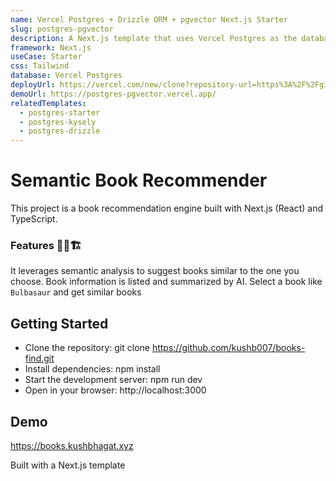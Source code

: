 ```yaml
---
name: Vercel Postgres + Drizzle ORM + pgvector Next.js Starter
slug: postgres-pgvector
description: A Next.js template that uses Vercel Postgres as the database, Drizzle ORM as the ORM with pgvector to enable vector similarity search, and OpenAI's text-embedding-ada-002 model for embeddings.
framework: Next.js
useCase: Starter
css: Tailwind
database: Vercel Postgres
deployUrl: https://vercel.com/new/clone?repository-url=https%3A%2F%2Fgithub.com%2Fvercel%2Fexamples%2Ftree%2Fmain%2Fstorage%2Fpostgres-pgvector&env=OPENAI_API_KEY&envDescription=Get+your+OpenAI+API+key+here%3A&envLink=https%3A%2F%2Fplatform.openai.com%2Faccount%2Fapi-keys&project-name=postgres-pgvector&repository-name=postgres-pgvector&demo-title=Vercel+Postgres+%2B+Prisma+%2B+pgvector+Next.js+Starter&demo-description=A+Next.js+template+that+uses+Vercel+Postgres+as+the+database%2C+Prisma+as+the+ORM+with+pgvector+to+enable+vector+similarity+search%2C+and+OpenAI%E2%80%99s+models+for+text+embeddings.&demo-url=https%3A%2F%2Fpostgres-pgvector.vercel.app&demo-image=https%3A%2F%2Fpostgres-pgvector.vercel.app%2Fopengraph-image.png&stores=%5B%7B%22type%22%3A%22kv%22%7D%2C%7B%22type%22%3A%22postgres%22%7D%5D
demoUrl: https://postgres-pgvector.vercel.app/
relatedTemplates:
  - postgres-starter
  - postgres-kysely
  - postgres-drizzle
---
```


# Semantic Book Recommender
This project is a book recommendation engine built with Next.js (React) and TypeScript. 

### Features 📕🔎🏗️
It leverages semantic analysis to suggest books similar to the one you choose. Book information is listed and summarized by AI. Select a book like ```Bulbasaur``` and get similar books 
## Getting Started

- Clone the repository: git clone https://github.com/kushb007/books-find.git
- Install dependencies: npm install
- Start the development server: npm run dev
- Open in your browser: http://localhost:3000


## Demo

https://books.kushbhagat.xyz


Built with a Next.js template